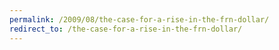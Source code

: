 ```yaml
---
permalink: /2009/08/the-case-for-a-rise-in-the-frn-dollar/
redirect_to: /the-case-for-a-rise-in-the-frn-dollar/
---
```

